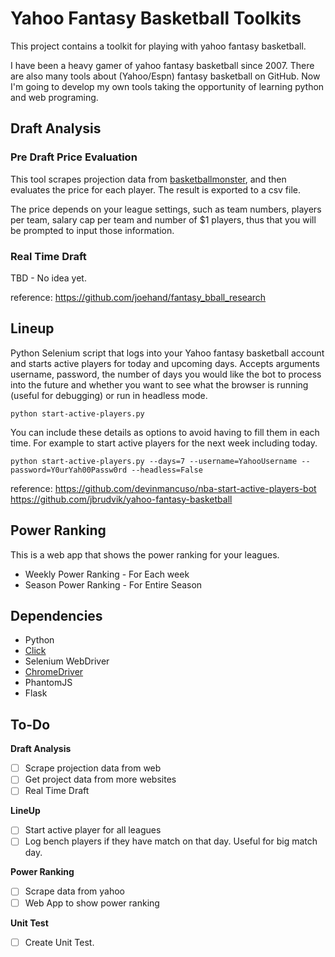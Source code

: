 # Yahoo Fantasy Basketball Toolkits

This project contains a toolkit for playing with yahoo fantasy basketball. 

I have been a heavy gamer of yahoo fantasy basketball since 2007. There are also many tools about (Yahoo/Espn) fantasy basketball on GitHub. Now I'm going to develop my own tools taking the opportunity of learning python and web programing.



## Draft Analysis

### Pre Draft Price Evaluation

This tool scrapes projection data from [basketballmonster](https://basketballmonster.com/Projections.aspx), and then evaluates the price for each player. The result is exported to a csv file.

The price depends on your league settings, such as team numbers, players per team, salary cap per team and number of $1 players, thus that you will be prompted to input those information.

### Real Time Draft

TBD - No idea yet.

reference: 
https://github.com/joehand/fantasy_bball_research


## Lineup

Python Selenium script that logs into your Yahoo fantasy basketball account and starts active players for today and upcoming days. Accepts arguments username, password, the number of days you would like the bot to process into the future and whether you want to see what the browser is running (useful for debugging) or run in headless mode.

`python start-active-players.py`

You can include these details as options to avoid having to fill them in each time. For example to start active players for the next week including today.

`python start-active-players.py --days=7 --username=YahooUsername --password=Y0urYah00Passw0rd --headless=False`

reference: 
https://github.com/devinmancuso/nba-start-active-players-bot
https://github.com/jbrudvik/yahoo-fantasy-basketball

## Power Ranking

This is a web app that shows the power ranking for your leagues.

* Weekly Power Ranking - For Each week
* Season Power Ranking  - For Entire Season


## Dependencies

* Python
* [Click](http://click.pocoo.org/)
* Selenium WebDriver
* [ChromeDriver](https://sites.google.com/a/chromium.org/chromedriver/downloads)
* PhantomJS
* Flask


## To-Do

**Draft Analysis**
- [ ] Scrape projection data from web
- [ ] Get project data from more websites
- [ ] Real Time Draft

**LineUp**
- [ ] Start active player for all leagues
- [ ] Log bench players if they have match on that day. Useful for big match day.

**Power Ranking**
- [ ] Scrape data from yahoo
- [ ] Web App to show power ranking

**Unit Test**
- [ ] Create Unit Test.
